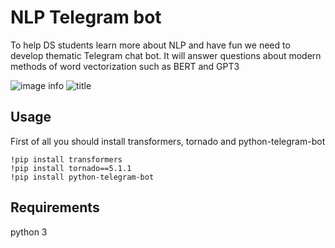 # NLP Telegram bot

To help DS students learn more about NLP and have fun we need to develop thematic Telegram chat bot. It will answer questions about modern methods of word vectorization such as BERT and GPT3

![image info](C:\Users\Ruslan\Downloads\Screenshot_2021-12-05-20-31-15-280_org.telegram.messenger)
![title](C:\Users\Ruslan\Downloads\Screenshot_2021-12-05-20-31-15-280_org.telegram.messenger)

## Usage
First of all you should install transformers, tornado and python-telegram-bot

```
!pip install transformers
!pip install tornado==5.1.1
!pip install python-telegram-bot
```

## Requirements
python 3

